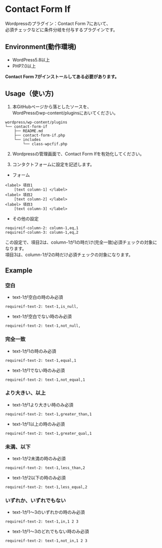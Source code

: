 # Contact Form If

Wordpressのプラグイン：Contact Form 7において、  
必須チェックなどに条件分岐を付与するプラグインです。  

## Environment(動作環境)

* WordPress5.8以上
* PHP7.0以上

**Contact Form 7がインストールしてある必要があります。**  

## Usage（使い方)
 
1. 本GitHubページから落としたソースを、  
WordPressのwp-content/pluginsにおいてください。  
```
wordpress/wp-content/plugins
└── contact-form-if
    ├── README.md
    ├── contact-form-if.php
    └── includes
        └── class-wpcfif.php
```

2. Wordpressの管理画面で、Contact Form Ifを有効化してください。

3. コンタクトフォームに設定を記述します。
 
- フォーム
```
<label> 項目1
    [text column-1] </label>
<label> 項目2
    [text column-2] </label>
<label> 項目3
    [text column-3] </label>
```
- その他の設定
```
requireif-column-2: column-1,eq,1
requireif-column-3: column-1,eq,2
```
この設定で、項目2は、column-1が1の時だけ(完全一致)必須チェックの対象になります。  
項目3は、column-1が2の時だけ必須チェックの対象になります。

## Example

### 空白
- text-1が空白の時のみ必須
```
requireif-text-2: text-1,is_null,
```
- text-1が空白でない時のみ必須
```
requireif-text-2: text-1,not_null,
```

### 完全一致
- text-1が1の時のみ必須
```
requireif-text-2: text-1,equal,1
```
- text-1が1でない時のみ必須
```
requireif-text-2: text-1,not_equal,1
```

### より大きい、以上
- text-1が1より大きい時のみ必須
```
requireif-text-2: text-1,greater_than,1
```
- text-1が1以上の時のみ必須
```
requireif-text-2: text-1,greater_qual,1
```

### 未満、以下
- text-1が2未満の時のみ必須
```
requireif-text-2: text-1,less_than,2
```
- text-1が2以下の時のみ必須
```
requireif-text-2: text-1,less_equal,2
```
### いずれか、いずれでもない
- text-1が1〜3のいずれかの時のみ必須
```
requireif-text-2: text-1,in,1 2 3
```
- text-1が1〜3のどれでもない時のみ必須
```
requireif-text-2: text-1,not_in,1 2 3
```